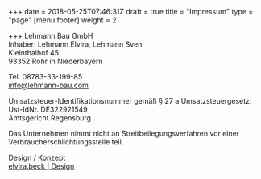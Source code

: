 +++
date = 2018-05-25T07:46:31Z
draft = true
title = "Impressum"
type = "page"
[menu.footer]
weight = 2

+++
Lehmann Bau GmbH  
Inhaber: Lehmann Elvira, Lehmann Sven  
Kleinthalhof 45  
93352 Rohr in Niederbayern

Tel. 08783-33-199-85  
info@lehmann-bau.com

Umsatzsteuer-Identifikationsnummer gemäß § 27 a Umsatzsteuergesetz:  
Ust-IdNr. DE322921549  
Amtsgericht Regensburg

Das Unternehmen nimmt nicht an Streitbeilegungsverfahren vor einer Verbraucherschlichtungsstelle teil.

Design / Konzept  
[elvira.beck | Design](https://elvirabeck-design.de)